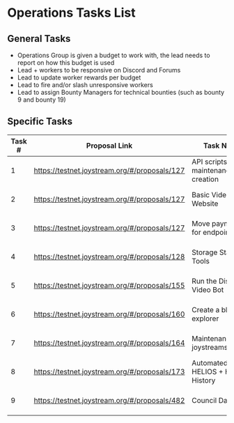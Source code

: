 # Operations Tasks List

## General Tasks
- Operations Group is given a budget to work with, the lead needs to report on how this budget is used
- Lead + workers to be responsive on Discord and Forums
- Lead to update worker rewards per budget
- Lead to fire and/or slash unresponsive workers
- Lead to assign Bounty Managers for technical bounties (such as bounty 9 and bounty 19)

## Specific Tasks

| Task # | Proposal Link                                 | Task Name                          | Date Added | Type       | Status       |
|--------|-----------------------------------------------|------------------------------------|------------|------------|--------------|
| 1      | https://testnet.joystream.org/#/proposals/127 | API scripts maintenance / creation | 31-May-21  | Continuous | Resolved (?) |
| 2      | https://testnet.joystream.org/#/proposals/127 | Basic Video Stats Website          | 31-May-21  | One off    | Unresolved   |
| 3      | https://testnet.joystream.org/#/proposals/127 | Move payments for endpoints        | 31-May-21  | Continuous | Canceled     |
| 4      | https://testnet.joystream.org/#/proposals/128 | Storage Status Tools               | 31-May-21  | Continuous | Resolved (?) |
| 5      | https://testnet.joystream.org/#/proposals/155 | Run the Discord Video Bot          | 12-Jun-21  | Continuous | Resolved (?) |
| 6      | https://testnet.joystream.org/#/proposals/160 | Create a block explorer            | 14-Jun-21  | One off    | Unresolved   |
| 7      | https://testnet.joystream.org/#/proposals/164 | Maintenance of joystreamstats.live | 15-Jun-21  | Continuous | Resolved (?) |
| 8      | https://testnet.joystream.org/#/proposals/173 | Automated HELIOS + HELIOS History  | 17-Jun-21  | Continuous | Resolved (?) |
| 9      | https://testnet.joystream.org/#/proposals/482 | Council Daily Bot                  | 26-Aug-21  | One off    | Unresolved   |